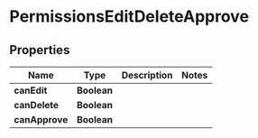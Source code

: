 

# PermissionsEditDeleteApprove


## Properties

| Name | Type | Description | Notes |
|------------ | ------------- | ------------- | -------------|
|**canEdit** | **Boolean** |  |  |
|**canDelete** | **Boolean** |  |  |
|**canApprove** | **Boolean** |  |  |



